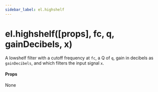 ```yaml
---
sidebar_label: el.highshelf
---
```


# el.highshelf([props], fc, q, gainDecibels, x)

A lowshelf filter with a cutoff frequency at `fc`, a Q of `q`, gain in decibels as `gainDecibels`, and which
filters the input signal `x`.

#### Props

None

